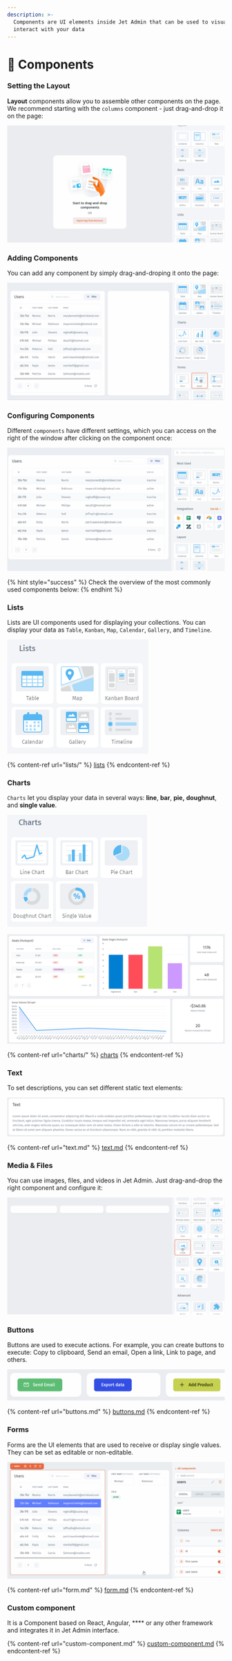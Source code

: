 ```yaml
---
description: >-
  Components are UI elements inside Jet Admin that can be used to visualize and
  interact with your data
---
```


# 🧩 Components

### Setting the Layout

**Layout** components allow you to assemble other components on the page. We recommend starting with the `columns` component - just drag-and-drop it on the page:

![](../../.gitbook/assets/Components3.gif)

### Adding Components

You can add any component by simply drag-and-droping it onto the page:

![](../../.gitbook/assets/Components1.gif)

### Configuring Components

Different `components` have different settings, which you can access on the right of the window after clicking on the component once:

![](../../.gitbook/assets/Components10.gif)

{% hint style="success" %}
Check the overview of the most commonly used components below:
{% endhint %}

### Lists

Lists are UI components used for displaying your collections. You can display your data as `Table`, `Kanban`, `Map`, `Calendar`, `Gallery`, and `Timeline`.

![](<../../.gitbook/assets/image (795).png>)

{% content-ref url="lists/" %}
[lists](lists/)
{% endcontent-ref %}

### Charts

`Charts` let you display your data in several ways: **line**, **bar**, **pie,** **doughnut**, and **single value**.

![](<../../.gitbook/assets/image (798).png>)

![](<../../.gitbook/assets/image (796).png>)

{% content-ref url="charts/" %}
[charts](charts/)
{% endcontent-ref %}

### Text

To set descriptions, you can set different static text elements:

![](<../../.gitbook/assets/image (860).png>)

{% content-ref url="text.md" %}
[text.md](text.md)
{% endcontent-ref %}

### Media & Files

You can use images, files, and videos in Jet Admin. Just drag-and-drop the right component and configure it:

![](../../.gitbook/assets/Components2.gif)

### Buttons

Buttons are used to execute actions. For example, you can create buttons to execute: Copy to clipboard, Send an email, Open a link, Link to page, and others.

![](<../../.gitbook/assets/image (861).png>)

{% content-ref url="buttons.md" %}
[buttons.md](buttons.md)
{% endcontent-ref %}

### Forms

Forms are the UI elements that are used to receive or display single values. They can be set as editable or non-editable.

![](../../.gitbook/assets/Components4.gif)

{% content-ref url="form.md" %}
[form.md](form.md)
{% endcontent-ref %}

### Custom component

It is a Component based on React, Angular, **** or any other framework and integrates it in Jet Admin interface.

{% content-ref url="custom-component.md" %}
[custom-component.md](custom-component.md)
{% endcontent-ref %}
